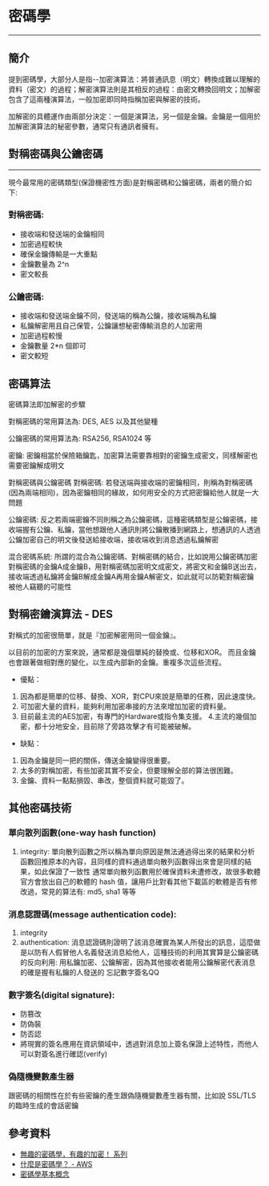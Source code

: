 # 密碼學
---
## 簡介
提到密碼學，大部分人是指--加密演算法：將普通訊息（明文）轉換成難以理解的資料（密文）的過程；解密演算法則是其相反的過程：由密文轉換回明文；加解密包含了這兩種演算法，一般加密即同時指稱加密與解密的技術。

加解密的具體運作由兩部分決定：一個是演算法，另一個是金鑰。金鑰是一個用於加解密演算法的秘密參數，通常只有通訊者擁有。

## 對稱密碼與公鑰密碼

---

現今最常用的密碼類型(保證機密性方面)是對稱密碼和公鑰密碼，兩者的簡介如下:

### 對稱密碼:
* 接收端和發送端的金鑰相同
* 加密過程較快
* 確保金鑰傳輸是一大重點
* 金鑰數量為 2^n
* 密文較長
### 公鑰密碼:
* 接收端和發送端金鑰不同，發送端的稱為公鑰，接收端稱為私鑰
* 私鑰解密用且自己保管，公鑰讓想秘密傳輸消息的人加密用
* 加密過程較慢
* 金鑰數量 2*n 個即可
* 密文較短
## 密碼算法
密碼算法即加解密的步驟

對稱密碼的常用算法為: DES, AES 以及其他變種

公鑰密碼的常用算法為: RSA256, RSA1024 等

密鑰:
密鑰相當於保險箱鑰匙，加密算法需要靠相對的密鑰生成密文，同樣解密也需要密鑰解成明文

對稱密碼與公鑰密碼
對稱密碼:
若發送端與接收端的密鑰相同，則稱為對稱密碼(因為兩端相同)，因為密鑰相同的緣故，如何用安全的方式把密鑰給他人就是一大問題

公鑰密碼:
反之若兩端密鑰不同則稱之為公鑰密碼，這種密碼類型是公鑰密碼，接收端握有公鑰、私鑰，當他想跟他人通訊則將公鑰散播到網路上，想通訊的人透過公鑰加密自己的明文後發送給接收端，接收端收到消息透過私鑰解密


混合密碼系統:
所謂的混合為公鑰密碼、對稱密碼的結合，比如說用公鑰密碼加密對稱密碼的金鑰A成金鑰B，用對稱密碼加密明文成密文，將密文和金鑰B送出去，接收端透過私鑰將金鑰B解成金鑰A再用金鑰A解密文，如此就可以防範對稱密鑰被他人竊聽的可能性

## 對稱密鑰演算法 - DES
對稱式的加密很簡單，就是『加密解密用同一個金鑰』。

以目前的加密的方案來說，通常都是幾個單純的替換或、位移和XOR。
而且金鑰也會跟著做相對應的變化，以生成內部新的金鑰。重複多次這些流程。

* 優點：
1. 因為都是簡單的位移、替換、XOR，對CPU來說是簡單的任務，因此速度快。
2. 可加密大量的資料，能夠利用加密串接的方法來增加加密的資料量。
3. 目前最主流的AES加密，有專門的Hardware或指令集支援。
4.主流的幾個加密，都十分地安全，目前除了旁路攻擊才有可能被破解。
* 缺點：
1. 因為金鑰是同一把的關係，傳送金鑰變得很重要。
2. 太多的對稱加密，有些加密其實不安全，但要理解全部的算法很困難。
3. 金鑰、資料一點點損毀、串改，整個資料就可能毀了。
## 其他密碼技術

### 單向散列函數(one-way hash function)

1. integrity:
單向散列函數之所以稱為單向原因是無法通過得出來的結果和分析函數回推原本的內容，且同樣的資料通過單向散列函數得出來會是同樣的結果，如此保證了一致性
通常單向散列函數用於確保資料未遭修改，故很多軟體官方會放出自己的軟體的 hash 值，讓用戶比對看其他下載區的軟體是否有修改過，常見的算法有: md5, sha1 等等

### 消息認證碼(message authentication code):

1. integrity
2. authentication:
消息認證碼則證明了該消息確實為某人所發出的訊息，這麼做是以防有人假冒他人名義發送消息給他人，這種技術的利用其實算是公鑰密碼的反向利用: 用私鑰加密、公鑰解密，因為其他接收者能用公鑰解密代表消息的確是握有私鑰的人發送的
忘記數字簽名QQ

### 數字簽名(digital signature):
* 防篡改
* 防偽裝
* 防否認
* 將現實的簽名應用在資訊領域中，透過對消息加上簽名保證上述特性，而他人可以對簽名進行確認(verify)
### 偽隨機變數產生器
跟密碼的相關性在於有些密鑰的產生跟偽隨機變數產生器有關，比如說 SSL/TLS 的臨時生成的會話密鑰

## 參考資料
* [無趣的密碼學，有趣的加密！ 系列](https://zh.wikipedia.org/zh-tw/SHA%E5%AE%B6%E6%97%8F#SHA%E5%87%BD%E6%95%B0%E5%AF%B9%E6%AF%94](https://ithelp.ithome.com.tw/users/20130205/ironman/3517))
* [什麼是密碼學？ - AWS](https://ithelp.ithome.com.tw/articles/10220842](https://aws.amazon.com/tw/what-is/cryptography/))
* [密碼學基本概念](https://vocus.cc/article/61d6fd44fd8978000157e475](https://hackmd.io/@starPt/ByUf1sdRr#RSA)https://hackmd.io/@starPt/ByUf1sdRr#RSA)
